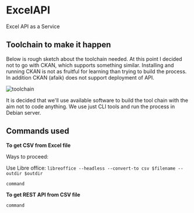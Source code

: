# ExcelAPI
Excel API as a Service

## Toolchain to make it happen

Below is rough sketch about the toolchain needed. At this point I decided not to go with CKAN, which supports something similar. Installing and running CKAN is not as fruitful for learning than trying to build the process. In addition CKAN (afaik) does not support deployment of API. 

![toolchain](https://raw.githubusercontent.com/APIOps/ExcelAPI/master/images/rapidAPI.png)

It is decided that we'll use available software to build the tool chain with the aim not to code anything. We use just CLI tools and run the process in Debian server. 

## Commands used

**To get CSV from Excel file**

Ways to proceed: 

Use Libre office: ``` libreoffice --headless --convert-to csv $filename --outdir $outdir ```

``` command ```


**To get REST API from CSV file**

``` command ```



